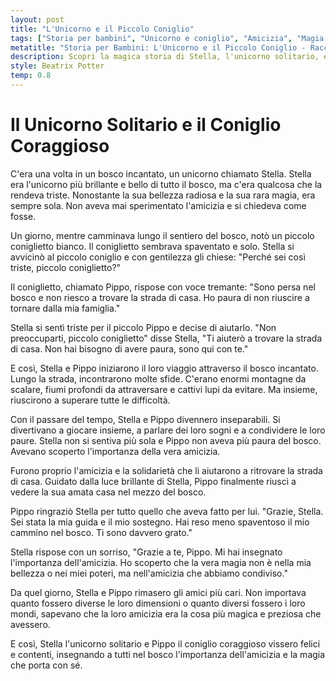 ```yaml
---
layout: post
title: "L'Unicorno e il Piccolo Coniglio"
tags: ["Storia per bambini", "Unicorno e coniglio", "Amicizia", "Magia e avventura"]
metatitle: "Storia per Bambini: L'Unicorno e il Piccolo Coniglio - Racconto Educativo e Divertente"
description: Scopri la magica storia di Stella, l'unicorno solitario, e Pippo, il coniglio coraggioso. Un'avventura nel bosco incantato che insegna l'importanza dell'amicizia e la forza della solidarietà. Un racconto per bambini che emoziona e fa riflettere.
style: Beatrix Potter
temp: 0.8
---
```

# Il Unicorno Solitario e il Coniglio Coraggioso

C'era una volta in un bosco incantato, un unicorno chiamato Stella. Stella era l'unicorno più brillante e bello di tutto il bosco, ma c'era qualcosa che la rendeva triste. Nonostante la sua bellezza radiosa e la sua rara magia, era sempre sola. Non aveva mai sperimentato l'amicizia e si chiedeva come fosse.

Un giorno, mentre camminava lungo il sentiero del bosco, notò un piccolo coniglietto bianco. Il coniglietto sembrava spaventato e solo. Stella si avvicinò al piccolo coniglio e con gentilezza gli chiese: "Perché sei così triste, piccolo coniglietto?"

Il coniglietto, chiamato Pippo, rispose con voce tremante: "Sono persa nel bosco e non riesco a trovare la strada di casa. Ho paura di non riuscire a tornare dalla mia famiglia."

Stella si sentì triste per il piccolo Pippo e decise di aiutarlo. "Non preoccuparti, piccolo coniglietto" disse Stella, "Ti aiuterò a trovare la strada di casa. Non hai bisogno di avere paura, sono qui con te."

E così, Stella e Pippo iniziarono il loro viaggio attraverso il bosco incantato. Lungo la strada, incontrarono molte sfide. C'erano enormi montagne da scalare, fiumi profondi da attraversare e cattivi lupi da evitare. Ma insieme, riuscirono a superare tutte le difficoltà. 

Con il passare del tempo, Stella e Pippo divennero inseparabili. Si divertivano a giocare insieme, a parlare dei loro sogni e a condividere le loro paure. Stella non si sentiva più sola e Pippo non aveva più paura del bosco. Avevano scoperto l'importanza della vera amicizia.

Furono proprio l'amicizia e la solidarietà che li aiutarono a ritrovare la strada di casa. Guidato dalla luce brillante di Stella, Pippo finalmente riuscì a vedere la sua amata casa nel mezzo del bosco.

Pippo ringraziò Stella per tutto quello che aveva fatto per lui. "Grazie, Stella. Sei stata la mia guida e il mio sostegno. Hai reso meno spaventoso il mio cammino nel bosco. Ti sono davvero grato."

Stella rispose con un sorriso, "Grazie a te, Pippo. Mi hai insegnato l'importanza dell'amicizia. Ho scoperto che la vera magia non è nella mia bellezza o nei miei poteri, ma nell'amicizia che abbiamo condiviso."

Da quel giorno, Stella e Pippo rimasero gli amici più cari. Non importava quanto fossero diverse le loro dimensioni o quanto diversi fossero i loro mondi, sapevano che la loro amicizia era la cosa più magica e preziosa che avessero.

E così, Stella l'unicorno solitario e Pippo il coniglio coraggioso vissero felici e contenti, insegnando a tutti nel bosco l'importanza dell'amicizia e la magia che porta con sé.

        